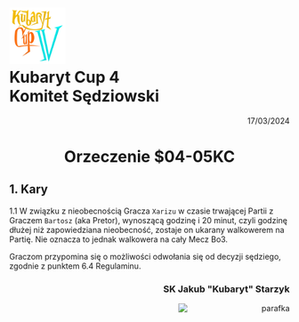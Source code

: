 # <img src="https://github.com/KubarytTournaments/KubarytCup/blob/English/Logo/logo-kc4.png" alt="logokc4" style="width: 20%; height: auto;"> <br>Kubaryt Cup 4 <br>Komitet Sędziowski

<p align="right">17/03/2024</p>

<h1 align="center">Orzeczenie $04-05KC</h1>

## 1. Kary

1.1 W związku z nieobecnością Gracza `Xarizu` w czasie trwającej Partii z Graczem `Bartosz` (aka Pretor), wynoszącą godzinę i 20 minut, czyli godzinę dłużej niż zapowiedziana nieobecność, zostaje on ukarany walkowerem na Partię. Nie oznacza to jednak walkowera na cały Mecz Bo3.

Graczom przypomina się o możliwości odwołania się od decyzji sędziego, zgodnie z punktem 6.4 Regulaminu.

### <p align="right">SK Jakub "Kubaryt" Starzyk</p>
<div align="right"><img src="https://media.discordapp.net/attachments/1022538414328913930/1136284542727110656/image-removebg-preview_3.png" alt="parafka" style="height: auto; width:200px; float:right;"/></div>
